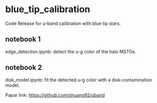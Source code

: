 # blue_tip_calibration
Code Release for u-band calibration with blue tip stars.

## notebook 1
edge_detection.ipynb: detect the u-g color of the halo MSTOs.

## notebook 2
disk_model.ipynb: fit the detected u-g color with a disk-contamination model.

Papar link: 
https://github.com/shuang92/uband
